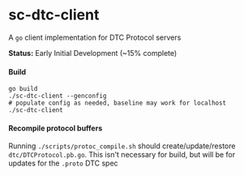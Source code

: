 
# sc-dtc-client

A `go` client implementation for DTC Protocol servers

**Status:** Early Initial Development (~15% complete)

#### Build
```
go build
./sc-dtc-client --genconfig
# populate config as needed, baseline may work for localhost
./sc-dtc-client
```

#### Recompile protocol buffers

Running `./scripts/protoc_compile.sh` should create/update/restore `dtc/DTCProtocol.pb.go`. This isn't necessary for build, but will be for updates for the `.proto` DTC spec

